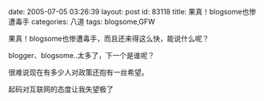 date: 2005-07-05 03:26:39
layout: post
id: 83118
title: 果真！blogsome也惨遭毒手
categories: 八道
tags: blogsome,GFW



果真！blogsome也惨遭毒手，而且还来得这么快，能说什么呢？

blogger、blogsome..太多了，下一个是谁呢？

很难说现在有多少人对政策还抱有一丝希望。

起码对互联网的态度让我失望极了


